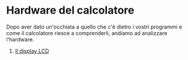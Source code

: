 # Hardware del calcolatore
Dopo aver dato un'occhiata a quello che c'è dietro i vostri programmi e come il calcolatore riesce a comprenderli, andiamo ad analizzare l'hardware.



1. [Il display LCD](schermoLCD.md)